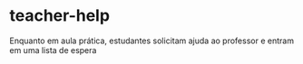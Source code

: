 # teacher-help
Enquanto em aula prática, estudantes solicitam ajuda ao professor e entram em uma lista de espera
